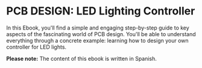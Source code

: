 # PCB DESIGN: LED Lighting Controller

In this Ebook, you'll find a simple and engaging step-by-step guide to key aspects of the fascinating world of PCB design. You'll be able to understand everything through a concrete example: learning how to design your own controller for LED lights.

**Please note:** The content of this ebook is written in Spanish.
